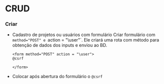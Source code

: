 # CRUD

### Criar

- Cadastro de projetos ou usuários com formulário
  Criar formulário com `method="POST" e `action = "\user"`. Ele criará uma rota com método para obtenção de dados dos inputs e enviou ao BD.
  
      <form method="POST" action = "\user"> 
      @csrf
      
      </form>
      
- Colocar após abertura do formulário o `@csrf`


